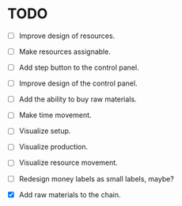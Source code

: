 # TODO

- [ ] Improve design of resources.
- [ ] Make resources assignable.
- [ ] Add step button to the control panel.
- [ ] Improve design of the control panel.
- [ ] Add the ability to buy raw materials.
- [ ] Make time movement.
- [ ] Visualize setup.
- [ ] Visualize production.
- [ ] Visualize resource movement.
- [ ] Redesign money labels as small labels, maybe?

- [x] Add raw materials to the chain.
